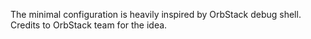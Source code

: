 The minimal configuration is heavily inspired by OrbStack debug shell. Credits to OrbStack team for the idea.

